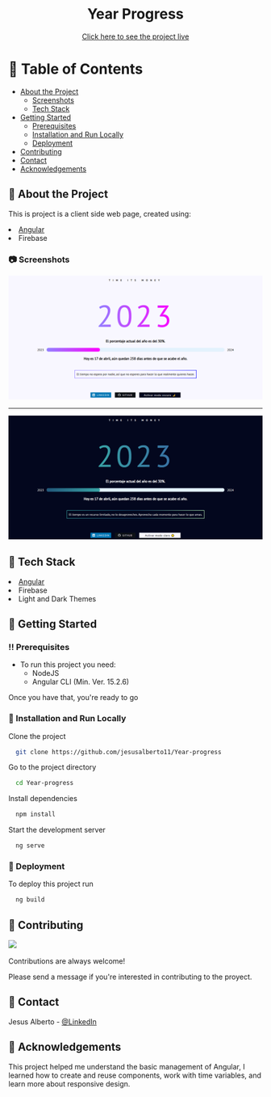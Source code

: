 <div align="center">
  <h1>Year Progress</h1>
  <a href="https://year-progress-99b19.web.app/" target="_blank" rel="”noreferrer”">Click here to see the project live</a>
</div>

<!-- Table of Contents -->

# :notebook_with_decorative_cover: Table of Contents

- [About the Project](#star2-about-the-project)
  - [Screenshots](#camera-screenshots)
  - [Tech Stack](#space_invader-tech-stack)
- [Getting Started](#toolbox-getting-started)
  - [Prerequisites](#bangbang-prerequisites)
  - [Installation and Run Locally](#running-installation-and-run-locally)
  - [Deployment](#triangular_flag_on_post-deployment)
- [Contributing](#wave-contributing)
- [Contact](#handshake-contact)
- [Acknowledgements](#gem-acknowledgements)

<!-- About the Project -->

## :star2: About the Project

This is project is a client side web page, created using:

<li><a href="https://angular.io"/>Angular</a></li>
<li><a>Firebase</a></li>

<!-- Screenshots -->

### :camera: Screenshots

<div align="center"> 
  <img src="https://github.com/jesusalberto11/Year-progress/blob/main/src/assets/year_progress_1.png" alt="App_Image_1"/>
  <hr>
  <img src="https://github.com/jesusalberto11/Year-progress/blob/main/src/assets/year_progress_2.png" alt="App_Image_2"/>
</div>

<!-- TechStack -->

## :space_invader: Tech Stack

<li><a href="https://angular.io"/>Angular</a></li>
<li><a>Firebase</a></li>
<li><a>Light and Dark Themes</a></li>

<!-- Getting Started -->

## :toolbox: Getting Started

<!-- Prerequisites -->

### :bangbang: Prerequisites

- To run this project you need:
  - NodeJS
  - Angular CLI (Min. Ver. 15.2.6)

Once you have that, you're ready to go

<!-- Installation and Run Locally -->

### :running: Installation and Run Locally

Clone the project

```bash
  git clone https://github.com/jesusalberto11/Year-progress
```

Go to the project directory

```bash
  cd Year-progress
```

Install dependencies

```bash
  npm install
```

Start the development server

```bash
  ng serve
```

<!-- Deployment -->

### :triangular_flag_on_post: Deployment

To deploy this project run

```bash
  ng build
```

<!-- Contributing -->

## :wave: Contributing

<a href="https://github.com/Louis3797/awesome-readme-template/graphs/contributors">
  <img src="https://contrib.rocks/image?repo=Louis3797/awesome-readme-template" />
</a>

Contributions are always welcome!

Please send a message if you're interested in contributing to the proyect.

<!-- Contact -->

## :handshake: Contact

Jesus Alberto - [@LinkedIn](https://www.linkedin.com/in/jesus-alberto-morales-rico-7092a9227/)

<!-- Acknowledgments -->

## :gem: Acknowledgements

This project helped me understand the basic management of Angular, I learned how to create and reuse components, work with time variables, and learn more about responsive design.

